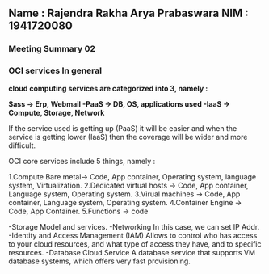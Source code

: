 **Name : Rajendra Rakha Arya Prabaswara**
**NIM : 1941720080**
---

### Meeting Summary 02

### OCI services In general

**cloud computing services are categorized into 3, namely :**

**Sass -> Erp, Webmail -PaaS -> DB, OS, applications used -IaaS -> Compute, Storage, Network**

If the service used is getting up (PaaS) it will be easier and when the service is getting lower (IaaS) then the coverage will be wider and more difficult.

OCI core services include 5 things, namely :

1.Compute Bare metal-> Code, App container, Operating system, language system, Virtualization. 
2.Dedicated virtual hosts -> Code, App container, Language system, Operating system. 
3.Virual machines -> Code, App container, Language system, Operating system. 
4.Container Engine -> Code, App Container.
5.Functions -> code 

-Storage Model and services. 
-Networking In this case, we can set IP Addr.
-Identity and Access Management (IAM) Allows to control who has access to your cloud resources, and what type of access they have, and to specific resources. 
-Database Cloud Service A database service that supports VM database systems, which offers very fast provisioning.
